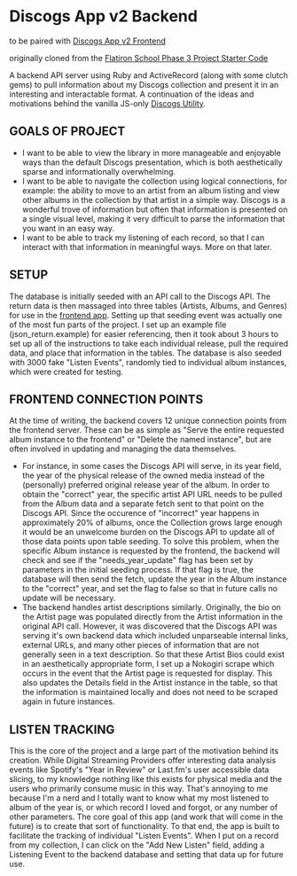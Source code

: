 # Discogs App v2 Backend
to be paired with [Discogs App v2 Frontend](https://github.com/thomasrcham/discogs-app-v2-frontend)

originally cloned from the [Flatiron School Phase 3 Project Starter Code](https://github.com/learn-co-curriculum/phase-3-sinatra-react-project)

A backend API server using Ruby and ActiveRecord (along with some clutch gems) to pull information about my Discogs collection and present it in an interesting and interactable format. A continuation of the ideas and motivations behind the vanilla JS-only [Discogs Utility](https://github.com/thomasrcham/discogs-utility).

## GOALS OF PROJECT
- I want to be able to view the library in more manageable and enjoyable ways than the default Discogs presentation, which is both aesthetically sparse and informationally overwhelming.
- I want to be able to navigate the collection using logical connections, for example: the ability to move to an artist from an album listing and view other albums in the collection by that artist in a simple way. Discogs is a wonderful trove of information but often that information is presented on a single visual level, making it very difficult to parse the information that you want in an easy way. 
- I want to be able to track my listening of each record, so that I can interact with that information in meaningful ways. More on that later.

## SETUP

The database is initially seeded with an API call to the Discogs API. The return data is then massaged into three tables (Artists, Albums, and Genres) for use in the [frontend app](https://github.com/thomasrcham/discogs-app-v2-frontend). Setting up that seeding event was actually one of the most fun parts of the project. I set up an example file (json_return.example) for easier referencing, then it took about 3 hours to set up all of the instructions to take each individual release, pull the required data, and place that information in the tables. The database is also seeded with 3000 fake "Listen Events", randomly tied to individual album instances, which were created for testing. 

## FRONTEND CONNECTION POINTS

At the time of writing, the backend covers 12 unique connection points from the frontend server. These can be as simple as "Serve the entire requested album instance to the frontend" or "Delete the named instance", but are often involved in updating and managing the data themselves. 

- For instance, in some cases the Discogs API will serve, in its year field, the year of the physical release of the owned media instead of the (personally) preferred original release year of the album. In order to obtain the "correct" year, the specific artist API URL needs to be pulled from the Album data and a separate fetch sent to that point on the Discogs API. Since the occurence of "incorrect" year happens in approximately 20% of albums, once the Collection grows large enough it would be an unwelcome burden on the Discogs API to update all of those data points upon table seeding. To solve this problem, when the specific Album instance is requested by the frontend, the backend will check and see if the "needs_year_update" flag has been set by parameters in the initial seeding process. If that flag is true, the database will then send the fetch, update the year in the Album instance to the "correct" year, and set the flag to false so that in future calls no update will be necessary.
- The backend handles artist descriptions similarly. Originally, the bio on the Artist page was populated directly from the Artist information in the original API call. However, it was discovered that the Discogs API was serving it's own backend data which included unparseable internal links, external URLs, and many other pieces of information that are not generally seen in a text description. So that these Artist Bios could exist in an aesthetically appropriate form, I set up a Nokogiri scrape which occurs in the event that the Artist page is requested for display. This also updates the Details field in the Artist instance in the table, so that the information is maintained locally and does not need to be scraped again in future instances.

## LISTEN TRACKING

This is the core of the project and a large part of the motivation behind its creation. While Digital Streaming Providers offer interesting data analysis events like Spotify's "Year in Review" or Last.fm's user accessible data slicing, to my knowledge nothing like this exists for physical media and the users who primarily consume music in this way. That's annoying to me because I'm a nerd and I totally want to know what my most listened to album of the year is, or which record I loved and forgot, or any number of other parameters. The core goal of this app (and work that will come in the future) is to create that sort of functionality. To that end, the app is built to facilitate the tracking of individual "Listen Events". When I put on a record from my collection, I can click on the "Add New Listen" field, adding a Listening Event to the backend database and setting that data up for future use. 
